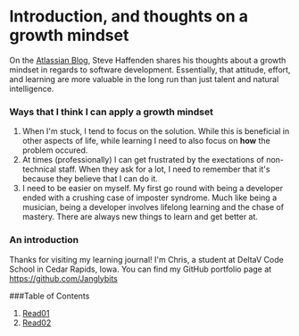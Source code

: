 # Introduction, and thoughts on a growth mindset

On the [Atlassian Blog](https://www.atlassian.com/blog/inside-atlassian/growth-mindset), Steve Haffenden shares his thoughts about a growth mindset in regards to software development. Essentially, that attitude, effort, and learning are more valuable in the long run than just talent and natural intelligence.

### Ways that I think I can apply a growth mindset
1. When I'm stuck, I tend to focus on the solution. While this is beneficial in other aspects of life, while learning I need to also focus on **how** the problem occured.
2. At times (professionally) I can get frustrated by the exectations of non-technical staff. When they ask for a lot, I need to remember that it's because they believe that I can do it.
3. I need to be easier on myself. My first go round with being a developer ended with a crushing case of imposter syndrome. Much like being a musician, being a developer involves lifelong learning and the chase of mastery. There are always new things to learn and get better at.

### An introduction

Thanks for visiting my learning journal! I'm Chris, a student at DeltaV Code School in Cedar Rapids, Iowa. You can find my GitHub portfolio page at https://github.com/Janglybits

###Table of Contents
1. [Read01](https://github.com/Janglybits/learning-journal/blob/master/Read01.md)
2. [Read02](https://github.com/Janglybits/learning-journal/blob/master/read02.md)
